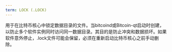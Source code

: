 ```yaml
---
term: LOCK (.LOCK)
---
```


用于在比特币核心中锁定数据目录的文件。当bitcoind或Bitcoin-qt启动时创建，以防止多个软件实例同时访问同一数据目录。其目的是防止冲突和数据损坏。如果软件意外停止，.lock文件可能会保留，必须在重新启动比特币核心之前手动删除。